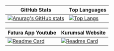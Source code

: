 | GitHub Stats  | Top Languages |
| ------------- | ------------- |
| [![Anurag's GitHub stats](https://github-readme-stats.vercel.app/api?username=eyaprak&show_icons=true&theme=radical)](https://github.com/eyaprak/github-readme-stats)  | [![Top Langs](https://github-readme-stats.vercel.app/api/top-langs/?username=eyaprak&layout=compact&show_icons=true&theme=radical)](https://github.com/eyaprak/github-readme-stats)|

| Fatura App Youtube  | Kurumsal Website |
| ------------- | ------------- |
| [![Readme Card](https://github-readme-stats.vercel.app/api/pin/?username=eyaprak&repo=fatura-app-youtube&theme=radical)](https://github.com/eyaprak/fatura-app-youtube)  | [![Readme Card](https://github-readme-stats.vercel.app/api/pin/?username=eyaprak&repo=axezisoftware-website&theme=radical)](https://github.com/eyaprak/axezisoftware-website)|

